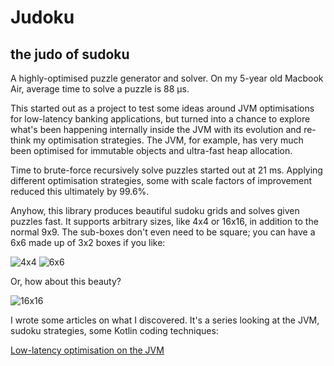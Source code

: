 # Judoku
## the judo of sudoku

A highly-optimised puzzle generator and solver. On my 5-year old Macbook Air, average time to solve a puzzle is 88 µs.

This started out as a project to test some ideas around JVM optimisations for low-latency banking applications, but turned into a chance to explore what's been happening internally inside the JVM with its evolution and re-think my optimisation strategies. The JVM, for example, has very much been optimised for immutable objects and ultra-fast heap allocation.

Time to brute-force recursively solve puzzles started out at 21 ms. Applying different optimisation strategies, some with scale factors of improvement reduced this ultimately by 99.6%.

Anyhow, this library produces beautiful sudoku grids and solves given puzzles fast. It supports arbitrary sizes,
like 4x4 or 16x16, in addition to the normal 9x9. The sub-boxes don't even need to be square; you can have a 6x6 made up of 3x2 boxes if you like:

![4x4](https://i.imgur.com/l2uHIKX.png)
![6x6](https://i.imgur.com/zIxxBzf.png)

Or, how about this beauty?

![16x16](https://i.imgur.com/40Z018O.png)

I wrote some articles on what I discovered. It's a series looking at the JVM, sudoku strategies, some Kotlin coding techniques:

[Low-latency optimisation on the JVM](https://www.linkedin.com/pulse/low-latency-optimisation-jvm-steve-ball/)
